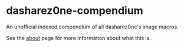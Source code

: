 # dasharez0ne-compendium

An unofficial indexed compendium of all dasharez0ne's image macros.

See the [about](https://dsz.xkyle.com/about) page for more information about what this is.
